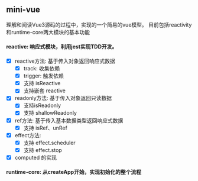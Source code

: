 ## mini-vue

理解和阅读Vue3源码的过程中，实现的一个简易的vue模型。
目前包括reactivity和runtime-core两大模块的基本功能


#### reactive: 响应式模块，利用jest实现TDD开发。

- [x] reactive方法: 基于传入对象返回响应式数据
  - [x] track: 收集依赖
  - [x] trigger: 触发依赖
  - [x] 支持 isReactive
  - [x] 支持嵌套 reactive

- [x] readonly方法: 基于传入对象返回只读数据
  - [x] 支持isReadonly
  - [x] 支持 shallowReadonly

- [x] ref方法: 基于传入基本数据类型返回响应式数据
  - [x] 支持 isRef、unRef

- [x] effect方法:
  - [x] 支持 effect.scheduler
  - [x] 支持 effect.stop

- [x] computed 的实现

#### runtime-core: 从createApp开始，实现初始化的整个流程
